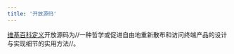 ```yaml
---
title: '开放源码'
---
```


[维基百科定义](https://en.wikipedia.org/wiki/Open_source)开放源码为//一种哲学或促进自由地重新散布和访问终端产品的设计与实现细节的实用方法//。
